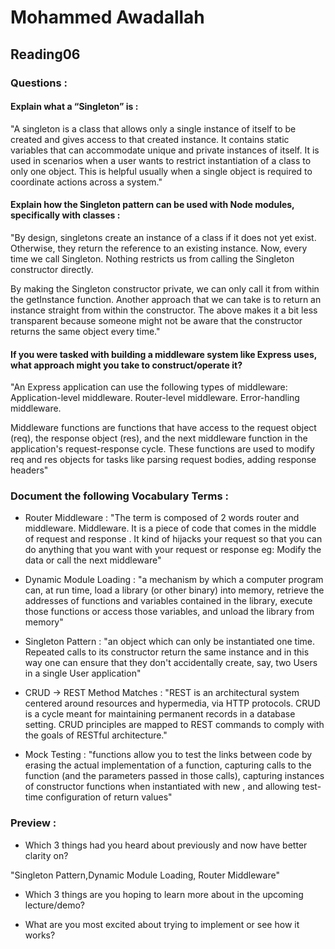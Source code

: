 # Mohammed Awadallah
## Reading06
### Questions : 

#### Explain what a “Singleton” is : 
"A singleton is a class that allows only a single instance of itself to be created and gives access to that created instance. It contains static variables that can accommodate unique and private instances of itself. It is used in scenarios when a user wants to restrict instantiation of a class to only one object. This is helpful usually when a single object is required to coordinate actions across a system."

#### Explain how the Singleton pattern can be used with Node modules, specifically with classes : 
"By design, singletons create an instance of a class if it does not yet exist. Otherwise, they return the reference to an existing instance. Now, every time we call Singleton. Nothing restricts us from calling the Singleton constructor directly.

By making the Singleton constructor private, we can only call it from within the getInstance function. Another approach that we can take is to return an instance straight from within the constructor. The above makes it a bit less transparent because someone might not be aware that the constructor returns the same object every time."

#### If you were tasked with building a middleware system like Express uses, what approach might you take to construct/operate it?

"An Express application can use the following types of middleware: Application-level middleware. Router-level middleware. Error-handling middleware.

Middleware functions are functions that have access to the request object (req), the response object (res), and the next middleware function in the application's request-response cycle. These functions are used to modify req and res objects for tasks like parsing request bodies, adding response headers"

### Document the following Vocabulary Terms : 
* Router Middleware : "The term is composed of 2 words router and middleware. Middleware. It is a piece of code that comes in the middle of request and response . It kind of hijacks your request so that you can do anything that you want with your request or response eg: Modify the data or call the next middleware"

* Dynamic Module Loading : "a mechanism by which a computer program can, at run time, load a library (or other binary) into memory, retrieve the addresses of functions and variables contained in the library, execute those functions or access those variables, and unload the library from memory"

* Singleton Pattern : "an object which can only be instantiated one time. Repeated calls to its constructor return the same instance and in this way one can ensure that they don't accidentally create, say, two Users in a single User application"

* CRUD -> REST Method Matches : "REST is an architectural system centered around resources and hypermedia, via HTTP protocols. CRUD is a cycle meant for maintaining permanent records in a database setting. CRUD principles are mapped to REST commands to comply with the goals of RESTful architecture."

* Mock Testing : "functions allow you to test the links between code by erasing the actual implementation of a function, capturing calls to the function (and the parameters passed in those calls), capturing instances of constructor functions when instantiated with new , and allowing test-time configuration of return values"


### Preview : 

* Which 3 things had you heard about previously and now have better clarity on? 

"Singleton Pattern,Dynamic Module Loading, Router Middleware"

* Which 3 things are you hoping to learn more about in the upcoming lecture/demo?

* What are you most excited about trying to implement or see how it works?
